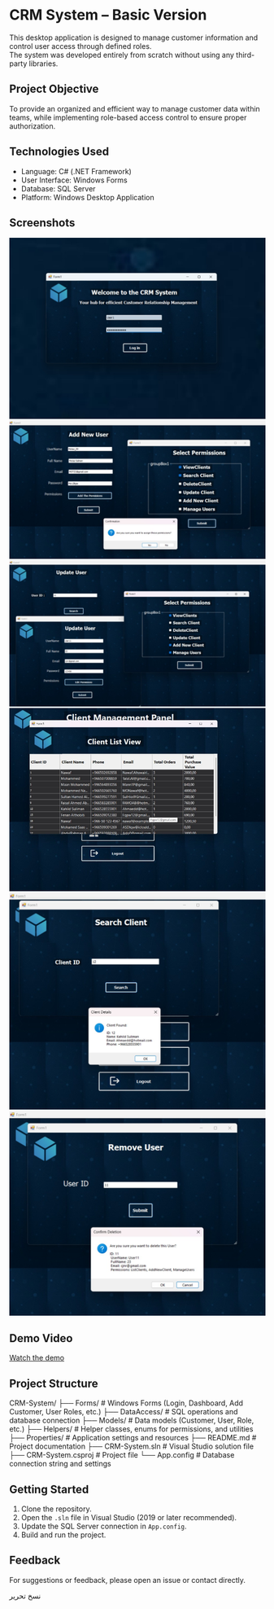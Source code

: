 # CRM System – Basic Version

This desktop application is designed to manage customer information and control user access through defined roles.  
The system was developed entirely from scratch without using any third-party libraries.

## Project Objective
To provide an organized and efficient way to manage customer data within teams, while implementing role-based access control to ensure proper authorization.

## Technologies Used
- Language: C# (.NET Framework)  
- User Interface: Windows Forms  
- Database: SQL Server  
- Platform: Windows Desktop Application  

## Screenshots
![Login](login.png)  
![Add User](add_user.png)  
![User Roles](user_roles.png)  
![Client List](client_list.png)  
![Search Client](search_client.png)  
![Remove User](remove_user.png)

## Demo Video
[Watch the demo](https://bit.ly/CRM-System-Demo)

## Project Structure
CRM-System/
├── Forms/ # Windows Forms (Login, Dashboard, Add Customer, User Roles, etc.)
├── DataAccess/ # SQL operations and database connection
├── Models/ # Data models (Customer, User, Role, etc.)
├── Helpers/ # Helper classes, enums for permissions, and utilities
├── Properties/ # Application settings and resources
├── README.md # Project documentation
├── CRM-System.sln # Visual Studio solution file
├── CRM-System.csproj # Project file
└── App.config # Database connection string and settings

## Getting Started
1. Clone the repository.  
2. Open the `.sln` file in Visual Studio (2019 or later recommended).  
3. Update the SQL Server connection in `App.config`.  
4. Build and run the project.

## Feedback
For suggestions or feedback, please open an issue or contact directly.

نسخ
تحرير
